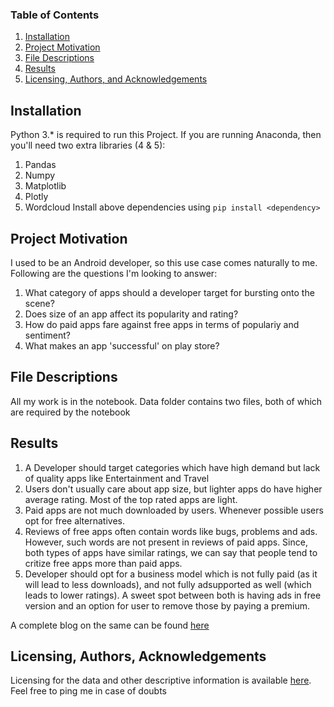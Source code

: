 ### Table of Contents

1. [Installation](#installation)
2. [Project Motivation](#motivation)
3. [File Descriptions](#files)
4. [Results](#results)
5. [Licensing, Authors, and Acknowledgements](#licensing)

## Installation <a name="installation"></a>
Python 3.* is required to run this Project. If you are running Anaconda, then you'll need two extra libraries (4 & 5):
1. Pandas
2. Numpy
3. Matplotlib
4. Plotly
5. Wordcloud
Install above dependencies using ```pip install <dependency>```

## Project Motivation<a name="motivation"></a>

I used to be an Android developer, so this use case comes naturally to me. Following are the questions I'm looking to answer:

1. What category of apps should a developer target for bursting onto the scene?
2. Does size of an app affect its popularity and rating?
3. How do paid apps fare against free apps in terms of populariy and sentiment?
4. What makes an app 'successful' on play store?

## File Descriptions <a name="files"></a>

All my work is in the notebook. Data folder contains two files, both of which are required by the notebook

## Results<a name="results"></a>
1. A Developer should target categories which have high demand but lack of quality apps like Entertainment and Travel
2. Users don't usually care about app size, but lighter apps do have higher average rating. Most of the top rated apps are light.
3. Paid apps are not much downloaded by users. Whenever possible users opt for free alternatives.
4. Reviews of free apps often contain words like bugs, problems and ads. However, such words are not present in reviews of paid apps. Since, both types of apps have similar ratings, we can say that people tend to critize free apps more than paid apps.
5. Developer should opt for a business model which is not fully paid (as it will lead to less downloads), and not fully adsupported as well (which leads to lower ratings). A sweet spot between both is having ads in free version and an option for user to remove those by paying a premium.

A complete blog on the same can be found [here](https://medium.com/@dsheta/data-science-of-a-successful-android-app-e737519db21b)

## Licensing, Authors, Acknowledgements<a name="licensing"></a>
Licensing for the data and other descriptive information is available [here](https://www.kaggle.com/lava18/google-play-store-apps).  Feel free to ping me in case of doubts


